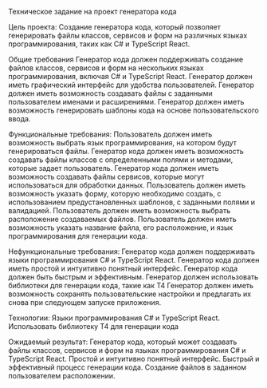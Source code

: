Техническое задание на проект генератора кода

Цель проекта:
Создание генератора кода, который позволяет генерировать файлы классов, сервисов и форм на различных языках программирования, таких как C# и TypeScript React.

Общие требования
Генератор кода должен поддерживать создание файлов классов, сервисов и форм на нескольких языках программирования, включая C# и TypeScript React.
Генератор должен иметь графический интерфейс для удобства пользователей.
Генератор должен иметь возможность создавать файлы с заданными пользователем именами и расширениями.
Генератор должен иметь возможность генерировать шаблоны кода на основе пользовательского ввода.

Функциональные требования:
Пользователь должен иметь возможность выбрать язык программирования, на котором будут генерироваться файлы.
Генератор кода должен иметь возможность создавать файлы классов с определенными полями и методами, которые задает пользователь.
Генератор кода должен иметь возможность создавать файлы сервисов, которые могут использоваться для обработки данных.
Пользователь должен иметь возможность указать форму, которую необходимо создать, с использованием предустановленных шаблонов, с заданными полями и валидацией.
Пользователь должен иметь возможность выбрать расположение создаваемых файлов.
Пользователь должен иметь возможность указать название файла, его расположение, и язык программирования для генерации кода.

Нефункциональные требования:
Генератор кода должен поддерживать языки программирования C# и TypeScript React.
Генератор кода должен иметь простой и интуитивно понятный интерфейс.
Генератор кода должен быть быстрым и эффективным.
Генератор должен использовать библиотеки для генерации кода, такие как T4
Генератор должен иметь возможность сохранять пользовательские настройки и предлагать их снова при следующем запуске приложения.

Технологии:
Языки программирования C# и TypeScript React.
Использовать библиотеку T4 для генерации кода

Ожидаемый результат:
Генератор кода, который может создавать файлы классов, сервисов и форм на языках программирования C# и TypeScript React.
Простой и интуитивно понятный интерфейс.
Быстрый и эффективный процесс генерации кода.
Создание файлов в заданном пользователем расположении.